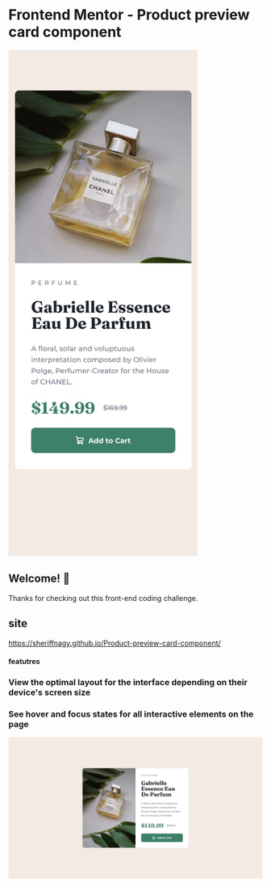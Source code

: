 # Frontend Mentor - Product preview card component

![Design preview for the Product preview card component coding challenge](design/mobile-design.jpg)

## Welcome! 👋

Thanks for checking out this front-end coding challenge.


## site
 https://sheriffnagy.github.io/Product-preview-card-component/



#### featutres

### View the optimal layout for the interface depending on their device's screen size

### See hover and focus states for all interactive elements on the page



![Geting Starting](./design/desktop-design.jpg)
